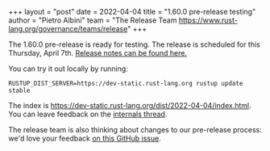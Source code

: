 +++
layout = "post"
date = 2022-04-04
title = "1.60.0 pre-release testing"
author = "Pietro Albini"
team = "The Release Team <https://www.rust-lang.org/governance/teams/release>"
+++

The 1.60.0 pre-release is ready for testing. The release is scheduled for this
Thursday, April 7th. [Release notes can be found here.][relnotes]

You can try it out locally by running:

```plain
RUSTUP_DIST_SERVER=https://dev-static.rust-lang.org rustup update stable
```

The index is <https://dev-static.rust-lang.org/dist/2022-04-04/index.html>. You
can leave feedback on the [internals thread][internals].

The release team is also thinking about changes to our pre-release process:
we'd love your feedback [on this GitHub issue][feedback].

[relnotes]: https://github.com/rust-lang/rust/blob/stable/RELEASES.md#version-1600-2022-04-07
[internals]: https://internals.rust-lang.org/t/rust-1-60-0-prerelease-testing/
[feedback]: https://github.com/rust-lang/release-team/issues/16
